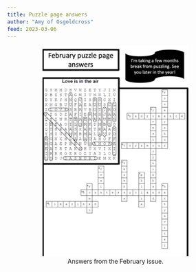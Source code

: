 ```yaml
---
title: Puzzle page answers
author: "Amy of Osgoldcross"
feed: 2023-03-06
---
```


<figure class="figure" style="text-align: center;">
    <img src="/baelfyr/2023-03/febanswers.png"
        width="80%"
        class="figure-img rounded"
        alt="Completed word search and crossword">
    <figcaption class="figure-caption text-center">Answers from the February issue.</figcaption>
</figure>